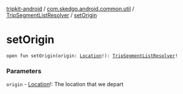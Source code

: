 [tripkit-android](../../index.md) / [com.skedgo.android.common.util](../index.md) / [TripSegmentListResolver](index.md) / [setOrigin](./set-origin.md)

# setOrigin

`open fun setOrigin(origin: `[`Location`](../../com.skedgo.android.common.model/-location/index.md)`!): `[`TripSegmentListResolver`](index.md)`!`

### Parameters

`origin` - [Location](../../com.skedgo.android.common.model/-location/index.md)!: The location that we depart
